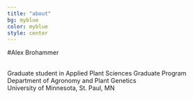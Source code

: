 ```yaml
---
title: "about"
bg: myblue
color: myblue
style: center
---
```


#Alex Brohammer

<br>Graduate student in Applied Plant Sciences Graduate Program<br>
Department of Agronomy and Plant Genetics<br>
University of Minnesota, St. Paul, MN
<br/>
<br/>
